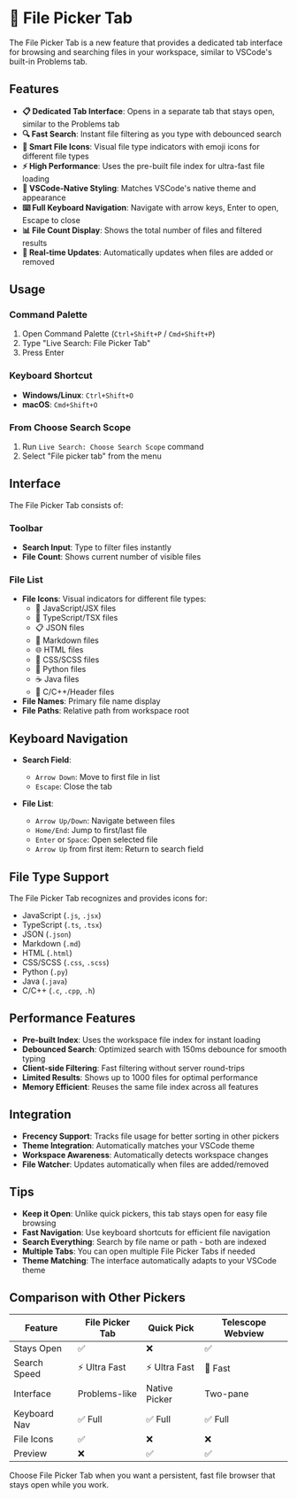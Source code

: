 # 📁 File Picker Tab

The File Picker Tab is a new feature that provides a dedicated tab interface for browsing and searching files in your workspace, similar to VSCode's built-in Problems tab.

## Features

- **📋 Dedicated Tab Interface**: Opens in a separate tab that stays open, similar to the Problems tab
- **🔍 Fast Search**: Instant file filtering as you type with debounced search
- **🎯 Smart File Icons**: Visual file type indicators with emoji icons for different file types
- **⚡ High Performance**: Uses the pre-built file index for ultra-fast file loading
- **🎨 VSCode-Native Styling**: Matches VSCode's native theme and appearance
- **⌨️ Full Keyboard Navigation**: Navigate with arrow keys, Enter to open, Escape to close
- **📊 File Count Display**: Shows the total number of files and filtered results
- **🔄 Real-time Updates**: Automatically updates when files are added or removed

## Usage

### Command Palette
1. Open Command Palette (`Ctrl+Shift+P` / `Cmd+Shift+P`)
2. Type "Live Search: File Picker Tab"
3. Press Enter

### Keyboard Shortcut
- **Windows/Linux**: `Ctrl+Shift+O`
- **macOS**: `Cmd+Shift+O`

### From Choose Search Scope
1. Run `Live Search: Choose Search Scope` command
2. Select "File picker tab" from the menu

## Interface

The File Picker Tab consists of:

### Toolbar
- **Search Input**: Type to filter files instantly
- **File Count**: Shows current number of visible files

### File List
- **File Icons**: Visual indicators for different file types:
  - 📄 JavaScript/JSX files
  - 🔷 TypeScript/TSX files
  - 📋 JSON files
  - 📝 Markdown files
  - 🌐 HTML files
  - 🎨 CSS/SCSS files
  - 🐍 Python files
  - ☕ Java files
  - 🔧 C/C++/Header files
- **File Names**: Primary file name display
- **File Paths**: Relative path from workspace root

## Keyboard Navigation

- **Search Field**:
  - `Arrow Down`: Move to first file in list
  - `Escape`: Close the tab
  
- **File List**:
  - `Arrow Up/Down`: Navigate between files
  - `Home/End`: Jump to first/last file
  - `Enter` or `Space`: Open selected file
  - `Arrow Up` from first item: Return to search field

## File Type Support

The File Picker Tab recognizes and provides icons for:
- JavaScript (`.js`, `.jsx`)
- TypeScript (`.ts`, `.tsx`)
- JSON (`.json`)
- Markdown (`.md`)
- HTML (`.html`)
- CSS/SCSS (`.css`, `.scss`)
- Python (`.py`)
- Java (`.java`)
- C/C++ (`.c`, `.cpp`, `.h`)

## Performance Features

- **Pre-built Index**: Uses the workspace file index for instant loading
- **Debounced Search**: Optimized search with 150ms debounce for smooth typing
- **Client-side Filtering**: Fast filtering without server round-trips
- **Limited Results**: Shows up to 1000 files for optimal performance
- **Memory Efficient**: Reuses the same file index across all features

## Integration

- **Frecency Support**: Tracks file usage for better sorting in other pickers
- **Theme Integration**: Automatically matches your VSCode theme
- **Workspace Awareness**: Automatically detects workspace changes
- **File Watcher**: Updates automatically when files are added/removed

## Tips

- **Keep it Open**: Unlike quick pickers, this tab stays open for easy file browsing
- **Fast Navigation**: Use keyboard shortcuts for efficient file navigation
- **Search Everything**: Search by file name or path - both are indexed
- **Multiple Tabs**: You can open multiple File Picker Tabs if needed
- **Theme Matching**: The interface automatically adapts to your VSCode theme

## Comparison with Other Pickers

| Feature | File Picker Tab | Quick Pick | Telescope Webview |
|---------|----------------|------------|-------------------|
| Stays Open | ✅ | ❌ | ✅ |
| Search Speed | ⚡ Ultra Fast | ⚡ Ultra Fast | 🔄 Fast |
| Interface | Problems-like | Native Picker | Two-pane |
| Keyboard Nav | ✅ Full | ✅ Full | ✅ Full |
| File Icons | ✅ | ❌ | ❌ |
| Preview | ❌ | ✅ | ✅ |

Choose File Picker Tab when you want a persistent, fast file browser that stays open while you work.